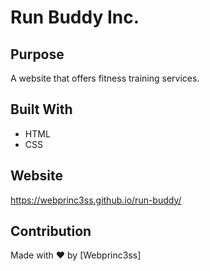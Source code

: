 # Run Buddy Inc.

## Purpose
A website that offers fitness training services.

## Built With
* HTML
* CSS

## Website
https://webprinc3ss.github.io/run-buddy/

## Contribution
Made with ❤️ by [Webprinc3ss]
